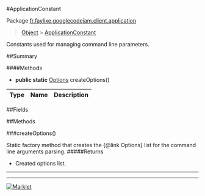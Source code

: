 #ApplicationConstant

Package [fr.faylixe.googlecodejam.client.application](README.md)<br>
> [Object](../../../../ava/lang/Object.md) > [ApplicationConstant](ApplicationConstant.md)

<p>Constants used for managing command
 line parameters.</p>

##Summary

####Methods

* **public static** [Options](../../../../rg/apache/commons/cli/Options.md) createOptions()

Type | Name | Description
 --- | --- | --- 


##Fields


##Methods

###createOptions()


Static factory method that creates the {@link Options} list
 for the command line arguments parsing.
#####Returns


* Created options list.

---
---
[![Marklet](https://img.shields.io/badge/Generated%20by-Marklet-green.svg)](https://github.com/Faylixe/marklet)